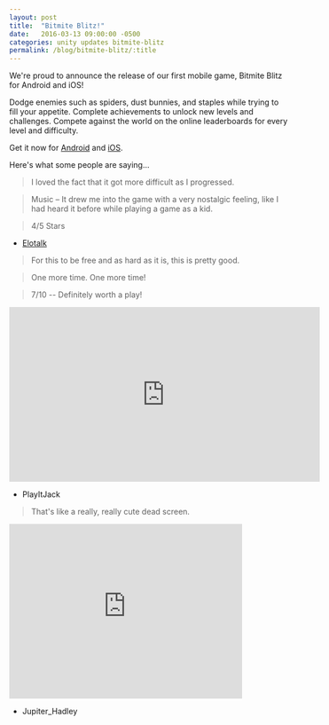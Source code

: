 ```yaml
---
layout: post
title:  "Bitmite Blitz!"
date:   2016-03-13 09:00:00 -0500
categories: unity updates bitmite-blitz
permalink: /blog/bitmite-blitz/:title
---
```

We're proud to announce the release of our first mobile game, Bitmite Blitz for Android and iOS!

Dodge enemies such as spiders, dust bunnies, and staples while trying to fill your appetite. Complete achievements to unlock new levels and challenges. Compete against the world on the online leaderboards for every level and difficulty.

Get it now for [Android](https://play.google.com/store/apps/details?id=com.CoinFlipGamesLLC.BitmiteBlitz) and [iOS](https://itunes.apple.com/us/app/bitmite-blitz/id1057575330?ls=1&mt=8).

Here's what some people are saying...

> I loved the fact that it got more difficult as I progressed.

> Music – It drew me into the game with a very nostalgic feeling, like I had heard it before while playing a game as a kid.

> 4/5 Stars

- [Elotalk](http://elotalk.com/bitmite-blitz/)

> For this to be free and as hard as it is, this is pretty good.

> One more time. One more time!

> 7/10 -- Definitely worth a play!

<iframe width="560" height="315" src="https://www.youtube.com/embed/dcPw30D3N64" frameborder="0" allowfullscreen></iframe>

- PlayItJack

> That's like a really, really cute dead screen.

<iframe width="420" height="315" src="https://www.youtube.com/embed/mmHOexN1nmo" frameborder="0" allowfullscreen></iframe>

- Jupiter_Hadley
